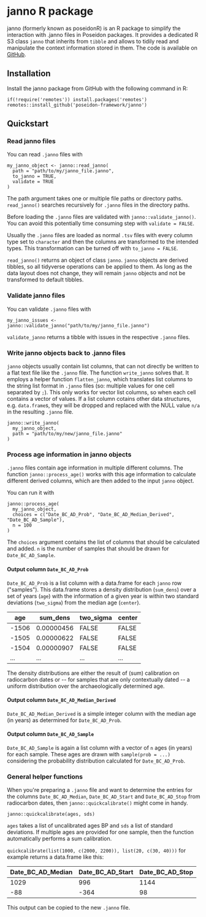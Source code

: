 # janno R package <!-- {docsify-ignore-all} -->

janno (formerly known as poseidonR) is an R package to simplify the interaction with .janno files in Poseidon packages. It provides a dedicated R S3 class `janno` that inherits from `tibble` and allows to tidily read and manipulate the context information stored in them. The code is available on [GitHub](https://github.com/poseidon-framework/janno/).

## Installation

Install the janno package from GitHub with the following command in R:

```
if(!require('remotes')) install.packages('remotes')
remotes::install_github('poseidon-framework/janno')
```

## Quickstart

### Read janno files

You can read `.janno` files with

```
my_janno_object <- janno::read_janno(
  path = "path/to/my/janno_file.janno",
  to_janno = TRUE,
  validate = TRUE
)
```

The path argument takes one or multiple file paths or directory paths. `read_janno()` searches recursively for `.janno` files in the directory paths.

Before loading the `.janno` files are validated with `janno::validate_janno()`. You can avoid this potentially time consuming step with `validate = FALSE`.

Usually the `.janno` files are loaded as normal `.tsv` files with every column type set to `character` and then the columns are transformed to the intended types. This transformation can be turned off with `to_janno = FALSE`.

`read_janno()` returns an object of class `janno`. `janno` objects are derived tibbles, so all tidyverse operations can be applied to them. As long as the data layout does not change, they will remain `janno` objects and not be transformed to default tibbles.

### Validate janno files

You can validate `.janno` files with

```
my_janno_issues <- janno::validate_janno("path/to/my/janno_file.janno")
```

`validate_janno` returns a tibble with issues in the respective `.janno` files.

### Write janno objects back to .janno files

`janno` objects usually contain list columns, that can not directly be written to a flat text file like the `.janno` file. The function `write_janno` solves that. It employs a helper function `flatten_janno`, which translates list columns to the string list format in `.janno` files (so: multiple values for one cell separated by `;`). This only works for vector list columns, so when each cell contains a vector of values. If a list column cotains other data structures, e.g. `data.frame`s, they will be dropped and replaced with the NULL value `n/a` in the resulting `.janno` file.

```
janno::write_janno(
  my_janno_object,
  path = "path/to/my/new/janno_file.janno"
)
```

### Process age information in janno objects

`.janno` files contain age information in multiple different columns. The function `janno::process_age()` works with this age information to calculate different derived columns, which are then added to the input `janno` object. 

You can run it with

```
janno::process_age(
  my_janno_object,
  choices = c("Date_BC_AD_Prob", "Date_BC_AD_Median_Derived", "Date_BC_AD_Sample"),
  n = 100
)
```

The `choices` argument contains the list of columns that should be calculated and added. `n` is the number of samples that should be drawn for `Date_BC_AD_Sample`.

#### Output column `Date_BC_AD_Prob`

`Date_BC_AD_Prob` is a list column with a data.frame for each `janno` row ("samples"). This data.frame stores a density distribution (`sum_dens`) over a set of years (`age`) with the information of a given year is within two standard deviations (`two_sigma`) from the median age (`center`). 

| age   | sum_dens   | two_sigma | center |
|-------|------------|-----------|--------|
| -1506 | 0.00000456 | FALSE     | FALSE  |
| -1505 | 0.00000622 | FALSE     | FALSE  |
| -1504 | 0.00000907 | FALSE     | FALSE  |
| ...   | ...        | ...       | ...    |

The density distributions are either the result of (sum) calibration on radiocarbon dates or -- for samples that are only contextually dated -- a uniform distribution over the archaeologically determined age.

#### Output column `Date_BC_AD_Median_Derived`

`Date_BC_AD_Median_Derived` is a simple integer column with the median age (in years) as determined for `Date_BC_AD_Prob`.

#### Output column `Date_BC_AD_Sample`

`Date_BC_AD_Sample` is again a list column with a vector of `n` ages (in years) for each sample. These ages are drawn with `sample(prob = ...)` considering the probability distribution calculated for `Date_BC_AD_Prob`.

### General helper functions

When you're preparing a `.janno` file and want to determine the entries for the columns `Date_BC_AD_Median`, `Date_BC_AD_Start` and `Date_BC_AD_Stop` from radiocarbon dates, then `janno::quickcalibrate()` might come in handy.

```
janno::quickcalibrate(ages, sds)
```

`ages` takes a list of uncalibrated ages BP and `sds` a list of standard deviations. If multiple ages are provided for one sample, then the function automatically performs a sum calibration. 

`quickcalibrate(list(1000, c(2000, 2200)), list(20, c(30, 40)))` for example returns a data.frame like this: 

| Date_BC_AD_Median | Date_BC_AD_Start | Date_BC_AD_Stop |
|-------------------|------------------|-----------------|
| 1029              | 996              | 1144            |
| -88               | -364             | 98              |

This output can be copied to the new `.janno` file.


